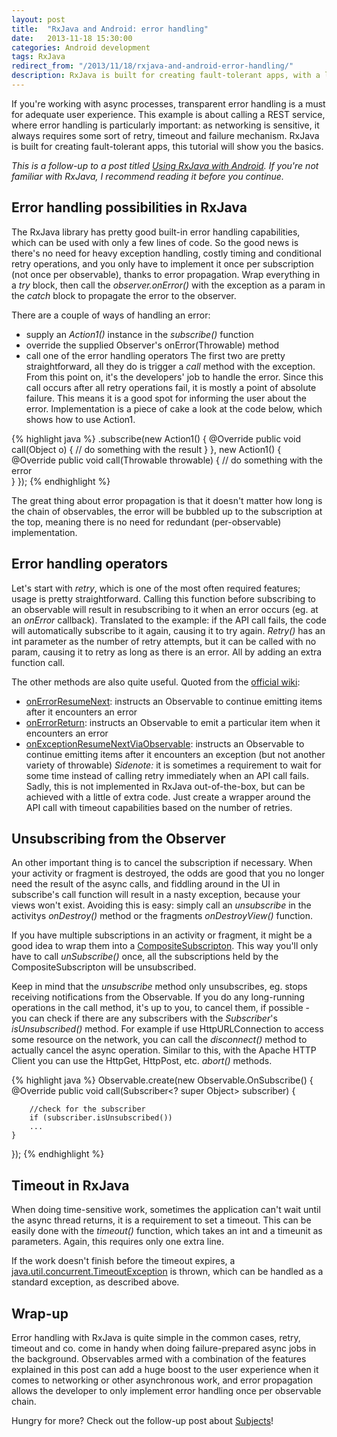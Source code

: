 ```yaml
---
layout: post
title:  "RxJava and Android: error handling"
date:   2013-11-18 15:30:00
categories: Android development
tags: RxJava
redirect_from: "/2013/11/18/rxjava-and-android-error-handling/"
description: RxJava is built for creating fault-tolerant apps, with a lot-of error handling options out-of-the-box. This tutorial will show you the basics.
---
```

If you're working with async processes, transparent error handling is a must for adequate user experience. This example is about calling a REST service, where error handling is particularly important: as networking is sensitive, it always requires some sort of retry, timeout and failure mechanism. RxJava is built for creating fault-tolerant apps, this tutorial will show you the basics.

<!-- more -->

*This is a follow-up to a post titled [Using RxJava with Android](http://andraskindler.com/blog/2013/using-rxjava-in-android/). If you're not familiar with RxJava, I recommend reading it before you continue.*

## Error handling possibilities in RxJava

The RxJava library has pretty good built-in error handling capabilities, which can be used with only a few lines of code. So the good news is there's no need for heavy exception handling, costly timing and conditional retry operations, and you only have to implement it once per subscription (not once per observable), thanks to error propagation. Wrap everything in a _try_ block, then call the _observer.onError()_ with the exception as a param in the _catch_ block to propagate the error to the observer.

There are a couple of ways of handling an error:

*   supply an _Action1()_ instance in the _subscribe()_ function
*   override the supplied Observer's onError(Throwable) method
*   call one of the error handling operators
The first two are pretty straightforward, all they do is trigger a _call_ method with the exception. From this point on, it's the developers' job to handle the error. Since this call occurs after all retry operations fail, it is mostly a point of absolute failure. This means it is a good spot for informing the user about the error. Implementation is a piece of cake a look at the code below, which shows how to use Action1.

{% highlight java %}
.subscribe(new Action1<Object>() {
        @Override
        public void call(Object o) {
            // do something with the result
        }
    }, new Action1<Throwable>() {
        @Override
        public void call(Throwable throwable) {
            // do something with the error                            
        }
    });
{% endhighlight %}

The great thing about error propagation is that it doesn't matter how long is the chain of observables, the error will be bubbled up to the subscription at the top, meaning there is no need for redundant (per-observable) implementation.

## Error handling operators

Let's start with _retry_, which is one of the most often required features; usage is pretty straightforward. Calling this function before subscribing to an observable will result in resubscribing to it when an error occurs (eg. at an _onError_ callback). Translated to the example: if the API call fails, the code will automatically subscribe to it again, causing it to try again. _Retry()_ has an int parameter as the number of retry attempts, but it can be called with no param, causing it to retry as long as there is an error. All by adding an extra function call.

The other methods are also quite useful. Quoted from the [official wiki](https://github.com/Netflix/RxJava/wiki/Error-Handling-Operators):

*   [onErrorResumeNext](https://github.com/Netflix/RxJava/wiki/Error-Handling-Operators#onerrorresumenext): instructs an Observable to continue emitting items after it encounters an error
*   [onErrorReturn](https://github.com/Netflix/RxJava/wiki/Error-Handling-Operators#onerrorreturn): instructs an Observable to emit a particular item when it encounters an error
*   [onExceptionResumeNextViaObservable](https://github.com/Netflix/RxJava/wiki/Error-Handling-Operators#onexceptionresumenextviaobservable): instructs an Observable to continue emitting items after it encounters an exception (but not another variety of throwable)
_Sidenote:_ it is sometimes a requirement to wait for some time instead of calling retry immediately when an API call fails. Sadly, this is not implemented in RxJava out-of-the-box, but can be achieved with a little of extra code. Just create a wrapper around the API call with timeout capabilities based on the number of retries.

## Unsubscribing from the Observer

An other important thing is to cancel the subscription if necessary. When your activity or fragment is destroyed, the odds are good that you no longer need the result of the async calls, and fiddling around in the UI in subscribe's call function will result in a nasty exception, because your views won't exist. Avoiding this is easy: simply call an _unsubscribe_ in the activitys _onDestroy()_ method or the fragments _onDestroyView()_ function.

If you have multiple subscriptions in an activity or fragment, it might be a good idea to wrap them into a [CompositeSubscripton](http://netflix.github.io/RxJava/javadoc/rx/subscriptions/CompositeSubscription.html). This way you'll only have to call _unSubscribe()_ once, all the subscriptions held by the CompositeSubscripton will be unsubscribed.

Keep in mind that the _unsubscribe_ method only unsubscribes, eg. stops receiving notifications from the Observable. If you do any long-running operations in the call method, it's up to you, to cancel them, if possible - you can check if there are any subscribers with the _Subscriber_'s _isUnsubscribed()_ method. For example if use HttpURLConnection to access some resource on the network, you can call the _disconnect()_ method to actually cancel the async operation. Similar to this, with the Apache HTTP Client you can use the HttpGet, HttpPost, etc. _abort()_ methods.

{% highlight java %}
Observable.create(new Observable.OnSubscribe<Object>() {
    @Override
    public void call(Subscriber<? super Object> subscriber) {

        //check for the subscriber
        if (subscriber.isUnsubscribed())
        ...
    }
});
{% endhighlight %}

## Timeout in RxJava

When doing time-sensitive work, sometimes the application can't wait until the async thread returns, it is a requirement to set a timeout. This can be easily done with the _timeout()_ function, which takes an int and a timeunit as parameters. Again, this requires only one extra line.

If the work doesn't finish before the timeout expires, a [java.util.concurrent.TimeoutException](http://docs.oracle.com/javase/7/docs/api/java/util/concurrent/TimeoutException.html) is thrown, which can be handled as a standard exception, as described above.

## Wrap-up

Error handling with RxJava is quite simple in the common cases, retry, timeout and co. come in handy when doing failure-prepared async jobs in the background. Observables armed with a combination of the features explained in this post can add a huge boost to the user experience when it comes to networking or other asynchronous work, and error propagation allows the developer to only implement error handling once per observable chain.

Hungry for more? Check out the follow-up post about [Subjects](http://andraskindler.com/2013/rxjava-and-android-working-with-subjects/)!